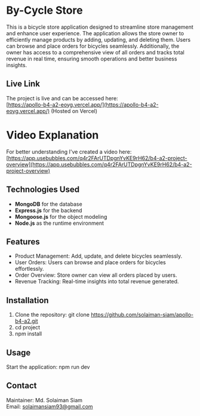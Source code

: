# By-Cycle Store
This is a bicycle store application designed to streamline store management and enhance user experience. The application allows the store owner to efficiently manage products by adding, updating, and deleting them. Users can browse and place orders for bicycles seamlessly. Additionally, the owner has access to a comprehensive view of all orders and tracks total revenue in real time, ensuring smooth operations and better business insights.

## Live Link
The project is live and can be accessed here:  
[https://apollo-b4-a2-eoyg.vercel.app/](https://apollo-b4-a2-eoyg.vercel.app/) (Hosted on Vercel)

# Video Explanation 
For better understanding I've created a video here: 
[https://app.usebubbles.com/q4r2FArUTDpgnYvKE9rH62/b4-a2-project-overview](https://app.usebubbles.com/q4r2FArUTDpgnYvKE9rH62/b4-a2-project-overview)

## Technologies Used
- **MongoDB** for the database  
- **Express.js** for the backend  
- **Mongoose.js** for the object modeling  
- **Node.js** as the runtime environment

## Features
- Product Management: Add, update, and delete bicycles seamlessly.
- User Orders: Users can browse and place orders for bicycles effortlessly.
- Order Overview: Store owner can view all orders placed by users.
- Revenue Tracking: Real-time insights into total revenue generated.



## Installation
1. Clone the repository: git clone https://github.com/solaiman-siam/apollo-b4-a2.git
2. cd project
3. npm install

## Usage
Start the application:
npm run dev

## Contact
Maintainer: Md. Solaiman Siam  
Email: solaimansiam93@gmail.com  